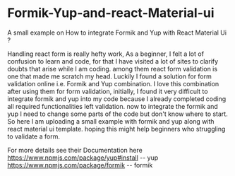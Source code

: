 # Formik-Yup-and-react-Material-ui
A small example on How to integrate Formik and Yup with React Material Ui ?

Handling react form is really hefty work, As a beginner, I felt a lot of confusion to learn and code, for that I have visited a lot of sites to clarify doubts that arise while I am coding. among them  react form validation is one that made me scratch my head. Luckily I found a solution for form validation online i.e. Formik and Yup combination.
I love this combination after using them for form validation, initially, I found it very difficult to integrate formik and yup into my code because I already completed coding all required functionalities left validation. now to integrate the formik and yup I need to change some parts of the code but don't know where to start.
So here I am uploading a small example with formik and yup along with react material ui template. hoping this might help beginners who struggling to validate a form.

For more details see their Documentation here
https://www.npmjs.com/package/yup#install  -- yup
https://www.npmjs.com/package/formik  -- formik
